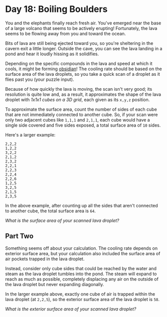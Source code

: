 Day 18: Boiling Boulders
========================

You and the elephants finally reach fresh air. You've emerged near the base of a large volcano that seems to be actively erupting! Fortunately, the lava seems to be flowing away from you and toward the ocean.


Bits of lava are still being ejected toward you, so you're sheltering in the cavern exit a little longer. Outside the cave, you can see the lava landing in a pond and hear it loudly hissing as it solidifies.


Depending on the specific compounds in the lava and speed at which it cools, it might be forming [obsidian](https://en.wikipedia.org/wiki/Obsidian)! The cooling rate should be based on the surface area of the lava droplets, so you take a quick scan of a droplet as it flies past you (your puzzle input).


Because of how quickly the lava is moving, the scan isn't very good; its resolution is quite low and, as a result, it approximates the shape of the lava droplet with *1x1x1 cubes on a 3D grid*, each given as its `x,y,z` position.


To approximate the surface area, count the number of sides of each cube that are not immediately connected to another cube. So, if your scan were only two adjacent cubes like `1,1,1` and `2,1,1`, each cube would have a single side covered and five sides exposed, a total surface area of `10` sides.


Here's a larger example:



```
2,2,2
1,2,2
3,2,2
2,1,2
2,3,2
2,2,1
2,2,3
2,2,4
2,2,6
1,2,5
3,2,5
2,1,5
2,3,5

```

In the above example, after counting up all the sides that aren't connected to another cube, the total surface area is `64`.


*What is the surface area of your scanned lava droplet?*


Part Two
--------

Something seems off about your calculation. The cooling rate depends on exterior surface area, but your calculation also included the surface area of air pockets trapped in the lava droplet.


Instead, consider only cube sides that could be reached by the water and steam as the lava droplet tumbles into the pond. The steam will expand to reach as much as possible, completely displacing any air on the outside of the lava droplet but never expanding diagonally.


In the larger example above, exactly one cube of air is trapped within the lava droplet (at `2,2,5`), so the exterior surface area of the lava droplet is `58`.


*What is the exterior surface area of your scanned lava droplet?*


